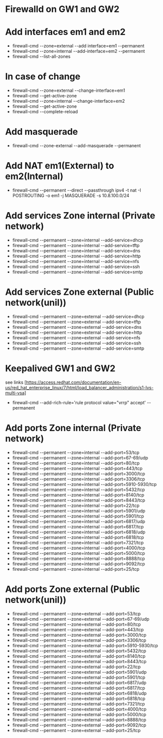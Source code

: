 # Firewalld on GW1 and GW2

# Add interfaces em1 and em2
- firewall-cmd --zone=external --add interface=em1 --permanent
- firewall-cmd --zone=internal --add-interface=em2 --permanent
- firewall-cmd --list-all-zones

# In case of change

- firewall-cmd --zone=external --change-interface=em1
- firewall-cmd --get-active-zone
- firewall-cmd --zone=internal --change-interface=em2
- firewall-cmd --get-active-zone
- firewall-cmd --complete-reload

# Add masquerade

- firewall-cmd --zone-external --add-masquerade --permanent

# Add NAT em1(External) to em2(Internal)

- firewall-cmd  --permanent --direct --passthrough ipv4 -t nat -I POSTROUTING -o em1 -j MASQUERADE -s 10.8.100.0/24


# Add services Zone internal (Private network)

- firewall-cmd --permanent --zone=internal --add-service=dhcp
- firewall-cmd --permanent --zone=internal --add-service=tftp
- firewall-cmd --permanent --zone=internal --add-service=dns
- firewall-cmd --permanent --zone=internal --add-service=http
- firewall-cmd --permanent --zone=internal --add-service=nfs
- firewall-cmd --permanent --zone=internal --add-service=ssh
- firewall-cmd --permanent --zone=internal --add-service=smtp

# Add services Zone external (Public network(unil))

- firewall-cmd --permanent --zone=external --add-service=dhcp
- firewall-cmd --permanent --zone=external --add-service=tftp
- firewall-cmd --permanent --zone=external --add-service=dns
- firewall-cmd --permanent --zone=external --add-service=http
- firewall-cmd --permanent --zone=external --add-service=nfs
- firewall-cmd --permanent --zone=external --add-service=ssh
- firewall-cmd --permanent --zone=external --add-service=smtp

# Keepalived GW1 and GW2

see links [https://access.redhat.com/documentation/en-us/red_hat_enterprise_linux/7/html/load_balancer_administration/s1-lvs-multi-vsa]

- firewall-cmd --add-rich-rule='rule protocol value="vrrp" accept' --permanent


# Add ports Zone internal (Private network)

- firewall-cmd --permanent --zone=internal --add-port=53/tcp
- firewall-cmd --permanent --zone=internal --add-port=67-69/udp
- firewall-cmd --permanent --zone=internal --add-port=80/tcp
- firewall-cmd --permanent --zone=internal --add-port=443/tcp
- firewall-cmd --permanent --zone=internal --add-port=3000/tcp
- firewall-cmd --permanent --zone=internal --add-port=3306/tcp
- firewall-cmd --permanent --zone=internal --add-port=5910-5930/tcp
- firewall-cmd --permanent --zone=internal --add-port=5432/tcp
- firewall-cmd --permanent --zone=internal --add-port=8140/tcp
- firewall-cmd --permanent --zone=internal --add-port=8443/tcp
- firewall-cmd --permanent --zone=internal --add-port=22/tcp
- firewall-cmd --permanent --zone=internal --add-port=5901/udp
- firewall-cmd --permanent --zone=internal --add-port=5901/tcp
- firewall-cmd --permanent --zone=internal --add-port=6817/udp
- firewall-cmd --permanent --zone=internal --add-port=6817/tcp
- firewall-cmd --permanent --zone=internal --add-port=6818/udp
- firewall-cmd --permanent --zone=internal --add-port=6818/tcp
- firewall-cmd --permanent --zone=internal --add-port=7321/tcp
- firewall-cmd --permanent --zone=internal --add-port=4000/tcp
- firewall-cmd --permanent --zone=internal --add-port=5000/tcp
- firewall-cmd --permanent --zone=internal --add-port=8888/tcp
- firewall-cmd --permanent --zone=internal --add-port=9092/tcp
- firewall-cmd --permanent --zone=internal --add-port=25/tcp

# Add ports Zone external (Public network(unil))

- firewall-cmd --permanent --zone=external --add-port=53/tcp
- firewall-cmd --permanent --zone=external --add-port=67-69/udp
- firewall-cmd --permanent --zone=external --add-port=80/tcp
- firewall-cmd --permanent --zone=external --add-port=443/tcp
- firewall-cmd --permanent --zone=external --add-port=3000/tcp
- firewall-cmd --permanent --zone=external --add-port=3306/tcp
- firewall-cmd --permanent --zone=external --add-port=5910-5930/tcp
- firewall-cmd --permanent --zone=external --add-port=5432/tcp
- firewall-cmd --permanent --zone=external --add-port=8140/tcp
- firewall-cmd --permanent --zone=external --add-port=8443/tcp
- firewall-cmd --permanent --zone=external --add-port=22/tcp
- firewall-cmd --permanent --zone=external --add-port=5901/udp
- firewall-cmd --permanent --zone=external --add-port=5901/tcp
- firewall-cmd --permanent --zone=external --add-port=6817/udp
- firewall-cmd --permanent --zone=external --add-port=6817/tcp
- firewall-cmd --permanent --zone=external --add-port=6818/udp
- firewall-cmd --permanent --zone=external --add-port=6818/tcp
- firewall-cmd --permanent --zone=external --add-port=7321/tcp
- firewall-cmd --permanent --zone=external --add-port=4000/tcp
- firewall-cmd --permanent --zone=external --add-port=5000/tcp
- firewall-cmd --permanent --zone=external --add-port=8888/tcp
- firewall-cmd --permanent --zone=external --add-port=9092/tcp
- firewall-cmd --permanent --zone=external --add-port=25/tcp